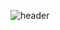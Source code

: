 


![header](https://capsule-render.vercel.app/api?type=soft&color=0:4169e1,0:4169e1&section=header&text=JeHa%20Kim&fontSize=120)
